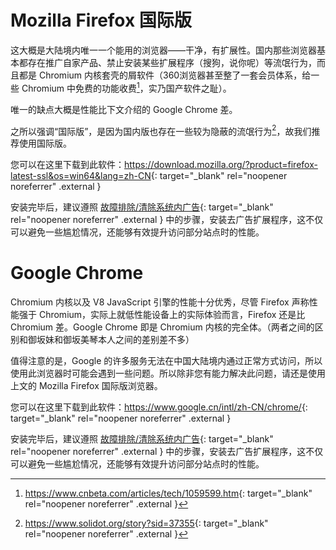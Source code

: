# Mozilla Firefox 国际版
这大概是大陆境内唯一一个能用的浏览器——干净，有扩展性。国内那些浏览器基本都存在推广自家产品、禁止安装某些扩展程序（搜狗，说你呢）等流氓行为，而且都是 Chromium 内核套壳的屑软件（360浏览器甚至整了一套会员体系，给一些 Chromium 中免费的功能收费[^1]，实乃国产软件之耻）。

唯一的缺点大概是性能比下文介绍的 Google Chrome 差。

之所以强调“国际版”，是因为国内版也存在一些较为隐蔽的流氓行为[^2]，故我们推荐使用国际版。

您可以在这里下载到此软件：<https://download.mozilla.org/?product=firefox-latest-ssl&os=win64&lang=zh-CN>{: target="_blank" rel="noopener noreferrer" .external }

安装完毕后，建议遵照 [故障排除/清除系统内广告](https://tech-guide.su-gzno3ms.lty.one/troubleshooting/clean-ads/){: target="_blank" rel="noopener noreferrer" .external } 中的步骤，安装去广告扩展程序，这不仅可以避免一些尴尬情况，还能够有效提升访问部分站点时的性能。

# Google Chrome
Chromium 内核以及 V8 JavaScript 引擎的性能十分优秀，尽管 Firefox 声称性能强于 Chromium，实际上就低性能设备上的实际体验而言，Firefox 还是比 Chromium 差。Google Chrome 即是 Chromium 内核的完全体。（两者之间的区别和御坂妹和御坂美琴本人之间的差别差不多）

值得注意的是，Google 的许多服务无法在中国大陆境内通过正常方式访问，所以使用此浏览器时可能会遇到一些问题。所以除非您有能力解决此问题，请还是使用上文的 Mozilla Firefox 国际版浏览器。

您可以在这里下载到此软件：<https://www.google.cn/intl/zh-CN/chrome/>{: target="_blank" rel="noopener noreferrer" .external }

安装完毕后，建议遵照 [故障排除/清除系统内广告](https://tech-guide.su-gzno3ms.lty.one/troubleshooting/clean-ads/){: target="_blank" rel="noopener noreferrer" .external } 中的步骤，安装去广告扩展程序，这不仅可以避免一些尴尬情况，还能够有效提升访问部分站点时的性能。

[^1]: <https://www.cnbeta.com/articles/tech/1059599.htm>{: target="_blank" rel="noopener noreferrer" .external }
[^2]: <https://www.solidot.org/story?sid=37355>{: target="_blank" rel="noopener noreferrer" .external }